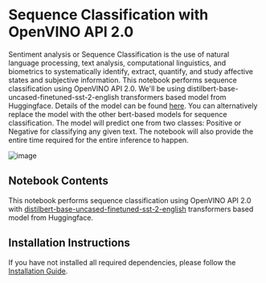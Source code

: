 # Sequence Classification with OpenVINO API 2.0
Sentiment analysis or Sequence Classification is the use of natural language processing, text analysis, computational linguistics, and biometrics to systematically identify, extract, quantify, and study affective states and subjective information. This notebook performs sequence classification using OpenVINO API 2.0.  We'll be using distilbert-base-uncased-finetuned-sst-2-english transformers based model from Huggingface. Details of the model can be found [here](https://huggingface.co/distilbert-base-uncased-finetuned-sst-2-english). You can alternatively replace the model with the other bert-based models for sequence classification. The model will predict one from two classes: Positive or Negative for classifying any given text. The notebook will also provide the entire time required for the entire inference to happen. 

![image](https://user-images.githubusercontent.com/95271966/206130638-d9847414-357a-4c79-9ca7-76f4ae5a6d7f.png)

## Notebook Contents
This notebook performs sequence classification using OpenVINO API 2.0 with [distilbert-base-uncased-finetuned-sst-2-english](https://huggingface.co/distilbert-base-uncased-finetuned-sst-2-english) transformers based model from Huggingface. 

## Installation Instructions
If you have not installed all required dependencies, please follow the [Installation Guide](https://github.com/openvinotoolkit/openvino_notebooks/blob/main/README.md).
